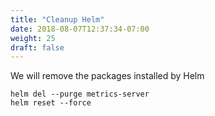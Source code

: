 ```yaml
---
title: "Cleanup Helm"
date: 2018-08-07T12:37:34-07:00
weight: 25
draft: false
---
```

We will remove the packages installed by Helm
```
helm del --purge metrics-server
helm reset --force
```
